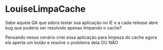 # LouiseLimpaCache
Sabe aquela QA que adora testar sua aplicação no IE
e a cada release abre bug que poderia ser resolvido apenas limpando o cache?

Pensando nesse cenário
criei essa aplicação para limpeza do cache
agora ela aperta um botão e resolve o problema dela
OU NÃO
